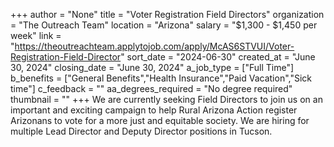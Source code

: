 +++
author = "None"
title = "Voter Registration Field Directors"
organization = "The Outreach Team"
location = "Arizona"
salary = "$1,300 - $1,450 per week"
link = "https://theoutreachteam.applytojob.com/apply/McAS6STVUI/Voter-Registration-Field-Director"
sort_date = "2024-06-30"
created_at = "June 30, 2024"
closing_date = "June 30, 2024"
a_job_type = ["Full Time"]
b_benefits = ["General Benefits","Health Insurance","Paid Vacation","Sick time"]
c_feedback = ""
aa_degrees_required = "No degree required"
thumbnail = ""
+++
We are currently seeking Field Directors to join us on an important and exciting campaign to help Rural Arizona Action register Arizonans to vote for a more just and equitable society. We are hiring for multiple Lead Director and Deputy Director positions in Tucson.